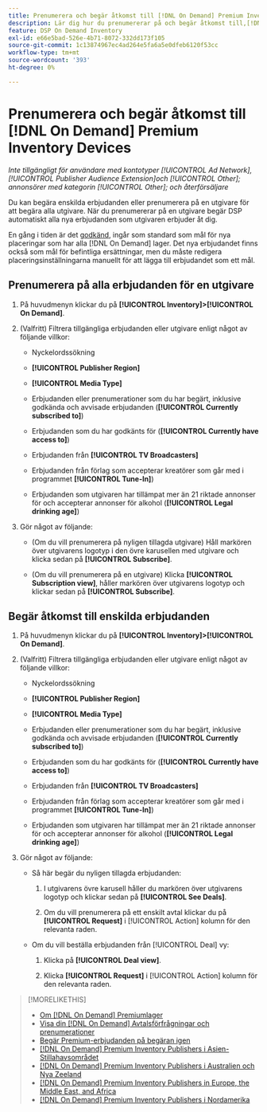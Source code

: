 ```yaml
---
title: Prenumerera och begär åtkomst till [!DNL On Demand] Premium Inventory Devices
description: Lär dig hur du prenumererar på och begär åtkomst till,[!DNL On Demand] erbjudanden.
feature: DSP On Demand Inventory
exl-id: e66e5bad-526e-4b71-8072-332dd173f105
source-git-commit: 1c13874967ec4ad264e5fa6a5e0dfeb6120f53cc
workflow-type: tm+mt
source-wordcount: '393'
ht-degree: 0%

---
```


# Prenumerera och begär åtkomst till [!DNL On Demand] Premium Inventory Devices

*Inte tillgängligt för användare med kontotyper [!UICONTROL Ad Network], [!UICONTROL Publisher Audience Extension]och [!UICONTROL Other]; annonsörer med kategorin [!UICONTROL Other]; och återförsäljare*

Du kan begära enskilda erbjudanden eller prenumerera på en utgivare för att begära alla utgivare. När du prenumererar på en utgivare begär DSP automatiskt alla nya erbjudanden som utgivaren erbjuder åt dig.

En gång i tiden är det [godkänd](/help/dsp/inventory/on-demand-inventory-view-status.md), ingår som standard som mål för nya placeringar som har alla [!DNL On Demand] lager. Det nya erbjudandet finns också som mål för befintliga ersättningar, men du måste redigera placeringsinställningarna manuellt för att lägga till erbjudandet som ett mål.

## Prenumerera på alla erbjudanden för en utgivare

1. På huvudmenyn klickar du på **[!UICONTROL Inventory]>[!UICONTROL On Demand]**.

1. (Valfritt) Filtrera tillgängliga erbjudanden eller utgivare enligt något av följande villkor:

   * Nyckelordssökning

   * **[!UICONTROL Publisher Region]**

   * **[!UICONTROL Media Type]**

   * Erbjudanden eller prenumerationer som du har begärt, inklusive godkända och avvisade erbjudanden (**[!UICONTROL Currently subscribed to]**)

   * Erbjudanden som du har godkänts för (**[!UICONTROL Currently have access to]**)

   * Erbjudanden från **[!UICONTROL TV Broadcasters]**

   * Erbjudanden från förlag som accepterar kreatörer som går med i programmet
      **[!UICONTROL Tune-In]**)

   * Erbjudanden som utgivaren har tillämpat mer än 21 riktade annonser för och accepterar annonser för alkohol (**[!UICONTROL Legal drinking age]**)

1. Gör något av följande:

   * (Om du vill prenumerera på nyligen tillagda utgivare) Håll markören över utgivarens logotyp i den övre karusellen med utgivare och klicka sedan på **[!UICONTROL Subscribe]**.

   * (Om du vill prenumerera på en utgivare) Klicka **[!UICONTROL Subscription view]**, håller markören över utgivarens logotyp och klickar sedan på **[!UICONTROL Subscribe]**.

## Begär åtkomst till enskilda erbjudanden

1. På huvudmenyn klickar du på **[!UICONTROL Inventory]>[!UICONTROL On Demand]**.

1. (Valfritt) Filtrera tillgängliga erbjudanden eller utgivare enligt något av följande villkor:

   * Nyckelordssökning

   * **[!UICONTROL Publisher Region]**

   * **[!UICONTROL Media Type]**

   * Erbjudanden eller prenumerationer som du har begärt, inklusive godkända och avvisade erbjudanden (**[!UICONTROL Currently subscribed to]**)

   * Erbjudanden som du har godkänts för (**[!UICONTROL Currently have access to]**)

   * Erbjudanden från **[!UICONTROL TV Broadcasters]**

   * Erbjudanden från förlag som accepterar kreatörer som går med i programmet
      **[!UICONTROL Tune-In]**)

   * Erbjudanden som utgivaren har tillämpat mer än 21 riktade annonser för och accepterar annonser för alkohol (**[!UICONTROL Legal drinking age]**)

1. Gör något av följande:

   * Så här begär du nyligen tillagda erbjudanden:

      1. I utgivarens övre karusell håller du markören över utgivarens logotyp och klickar sedan på **[!UICONTROL See Deals]**.

      1. Om du vill prenumerera på ett enskilt avtal klickar du på **[!UICONTROL Request]** i [!UICONTROL Action] kolumn för den relevanta raden.
   * Om du vill beställa erbjudanden från [!UICONTROL Deal] vy:

      1. Klicka på **[!UICONTROL Deal view]**.

      1. Klicka **[!UICONTROL Request]** i [!UICONTROL Action] kolumn för den relevanta raden.


>[!MORELIKETHIS]
>
>* [Om [!DNL On Demand] Premiumlager](on-demand-inventory-about.md)
>* [Visa din [!DNL On Demand] Avtalsförfrågningar och prenumerationer](on-demand-inventory-view-status.md)
>* [Begär Premium-erbjudanden på begäran igen](on-demand-inventory-rerequest.md)
>* [[!DNL On Demand] Premium Inventory Publishers i Asien-Stillahavsområdet](on-demand-inventory-publishers-apac.md)
>* [[!DNL On Demand] Premium Inventory Publishers i Australien och Nya Zeeland](on-demand-inventory-publishers-anz.md)
>* [[!DNL On Demand] Premium Inventory Publishers in Europe, the Middle East, and Africa](on-demand-inventory-publishers-emea.md)
>* [[!DNL On Demand] Premium Inventory Publishers i Nordamerika](on-demand-inventory-publishers-na.md)

